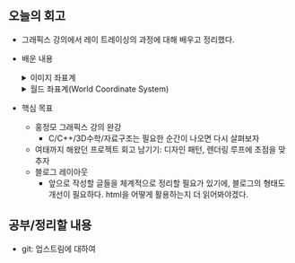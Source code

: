 ## 오늘의 회고
- 그래픽스 강의에서 레이 트레이싱의 과정에 대해 배우고 정리했다.
- 배운 내용
    <details>
    <summary>이미지 좌표계</summary>
    <div markdown="1">


    - 이미지가 메모리에 저장되는 순서로 좌표를 표현하므로 이런 이름이 붙었다
        - 스크린에서도 이 방식을 사용해, 스크린 좌표계라고도 한다
    - 좌측 상단이 (0, 0), 우측 하단은 (width-1, height-1)
    - 이미지 좌표계에서 원 그리기
        - 원의 방정식

    </div>
    </details>

    <details>
    <summary>월드 좌표계(World Coordinate System)</summary>
    <div markdown="1">


    - 이미지 좌표계를 내가 지정한 세계(world)에 맞게 변환
        - 왼쪽 위가 아닌, 화면 중앙을 (0, 0)으로 놓고 계산
        - 위로 올라가면 y좌표값이 커진다
            - 보통 중력 방향에 맞추는 게 일반적이기 때문(중력이 작용하는 반대 방향)

    </div>
    </details>
    
- 핵심 목표
    - 홍정모 그래픽스 강의 완강
        - C/C++/3D수학/자료구조는 필요한 순간이 나오면 다시 살펴보자
    - 여태까지 해왔던 프로젝트 회고 남기기: 디자인 패턴, 렌더링 루프에 초점을 맞추자
    - 블로그 레이아웃
        - 앞으로 작성할 글들을 체계적으로 정리할 필요가 있기에, 블로그의 형태도 개선이 필요하다. html을 어떻게 활용하는지 더 읽어봐야겠다.

## 공부/정리할 내용
- git: 업스트림에 대하여
